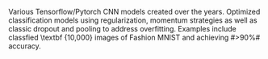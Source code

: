 Various Tensorflow/Pytorch CNN models created over the years. Optimized classification models using regularization, momentum strategies as well as classic dropout and pooling to address overfitting. Examples include classfied \textbf {10,000} images of Fashion MNIST and achieving #>90\%# accuracy.
